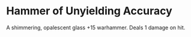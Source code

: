 # Hammer of Unyielding Accuracy

A shimmering, opalescent glass +15 warhammer. Deals 1 damage on hit.